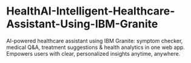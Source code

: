 # HealthAI-Intelligent-Healthcare-Assistant-Using-IBM-Granite
AI-powered healthcare assistant using IBM Granite: symptom checker, medical Q&amp;A, treatment suggestions &amp; health analytics in one web app. Empowers users with clear, personalized insights anytime, anywhere.
